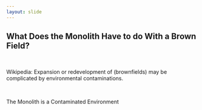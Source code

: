 ```yaml
---
layout: slide
---
```


## What Does the Monolith Have to do With a Brown Field?

&nbsp;

Wikipedia: Expansion or redevelopment of (brownfields) may be complicated by
environmental contaminations.

&nbsp;

The Monolith is a Contaminated Environment